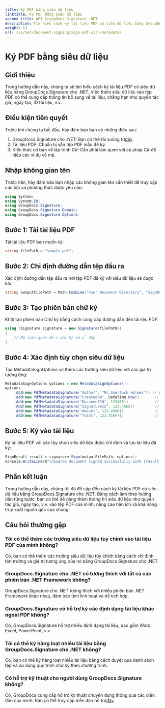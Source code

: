 ```yaml
---
title: Ký PDF bằng siêu dữ liệu
linktitle: Ký PDF bằng siêu dữ liệu
second_title: API GroupDocs.Signature .NET
description: Tìm hiểu cách ký tài liệu PDF có siêu dữ liệu bằng GroupDocs.Signature cho .NET. Tăng cường khả năng truy xuất nguồn gốc và tính xác thực của tài liệu một cách dễ dàng.
weight: 11
url: /vi/net/document-signing/sign-pdf-with-metadata/
---
```


# Ký PDF bằng siêu dữ liệu

## Giới thiệu
Trong hướng dẫn này, chúng ta sẽ tìm hiểu cách ký tài liệu PDF có siêu dữ liệu bằng GroupDocs.Signature cho .NET. Việc thêm siêu dữ liệu vào tệp PDF có thể cung cấp thông tin bổ sung về tài liệu, chẳng hạn như quyền tác giả, ngày tạo, ID tài liệu, v.v.
## Điều kiện tiên quyết
Trước khi chúng ta bắt đầu, hãy đảm bảo bạn có những điều sau:
1.  GroupDocs.Signature cho .NET: Bạn có thể tải xuống từ[đây](https://releases.groupdocs.com/signature/net/).
2. Tài liệu PDF: Chuẩn bị sẵn tệp PDF mẫu để ký.
3. Kiến thức cơ bản về lập trình C#: Cần phải làm quen với cú pháp C# để hiểu các ví dụ về mã.
## Nhập không gian tên
Trước tiên, hãy đảm bảo bạn nhập các không gian tên cần thiết để truy cập các lớp và phương thức được yêu cầu:
```csharp
using System;
using System.IO;
using GroupDocs.Signature;
using GroupDocs.Signature.Domain;
using GroupDocs.Signature.Options;
```
## Bước 1: Tải tài liệu PDF
Tải tài liệu PDF bạn muốn ký:
```csharp
string filePath = "sample.pdf";
```
## Bước 2: Chỉ định đường dẫn tệp đầu ra
Xác định đường dẫn tệp đầu ra nơi tệp PDF đã ký với siêu dữ liệu sẽ được lưu:
```csharp
string outputFilePath = Path.Combine("Your Document Directory", "SignPdfWithMetadata", "SignedWithMetadata.pdf");
```
## Bước 3: Tạo phiên bản chữ ký
Khởi tạo phiên bản Chữ ký bằng cách cung cấp đường dẫn đến tài liệu PDF:
```csharp
using (Signature signature = new Signature(filePath))
{
    // Mã liên quan đến chữ ký sẽ ở đây
}
```
## Bước 4: Xác định tùy chọn siêu dữ liệu
Tạo MetadataSignOptions và thêm các trường siêu dữ liệu với các giá trị tương ứng:
```csharp
MetadataSignOptions options = new MetadataSignOptions();
options
    .Add(new PdfMetadataSignature("Author", "Mr.Sherlock Holmes")) // Chuỗi giá trị
    .Add(new PdfMetadataSignature("CreatedOn", DateTime.Now))       // Giá trị ngày giờ
    .Add(new PdfMetadataSignature("DocumentId", 123456))            // Giá trị số nguyên
    .Add(new PdfMetadataSignature("SignatureId", 123.456D))         // Giá trị kép
    .Add(new PdfMetadataSignature("Amount", 123.456M))              // Giá trị thập phân
    .Add(new PdfMetadataSignature("Total", 123.456F));              // Giá trị nổi
```
## Bước 5: Ký vào tài liệu
Ký tài liệu PDF với các tùy chọn siêu dữ liệu được chỉ định và lưu tài liệu đã ký:
```csharp
SignResult result = signature.Sign(outputFilePath, options);
Console.WriteLine($"\nSource document signed successfully with {result.Succeeded.Count} signature(s).\nFile saved at {outputFilePath}.");
```

## Phần kết luận
Trong hướng dẫn này, chúng tôi đã đề cập đến cách ký tài liệu PDF có siêu dữ liệu bằng GroupDocs.Signature cho .NET. Bằng cách làm theo hướng dẫn từng bước, bạn có thể dễ dàng thêm thông tin siêu dữ liệu như quyền tác giả, ngày tạo, v.v. vào tệp PDF của mình, nâng cao tiện ích và khả năng truy xuất nguồn gốc của chúng.
## Câu hỏi thường gặp
### Tôi có thể thêm các trường siêu dữ liệu tùy chỉnh vào tài liệu PDF của mình không?
Có, bạn có thể thêm các trường siêu dữ liệu tùy chỉnh bằng cách chỉ định tên trường và giá trị tương ứng của nó bằng GroupDocs.Signature cho .NET.
### GroupDocs.Signature cho .NET có tương thích với tất cả các phiên bản .NET Framework không?
GroupDocs.Signature cho .NET tương thích với nhiều phiên bản .NET Framework khác nhau, đảm bảo tính linh hoạt và dễ tích hợp.
### GroupDocs.Signature có hỗ trợ ký các định dạng tài liệu khác ngoài PDF không?
Có, GroupDocs.Signature hỗ trợ nhiều định dạng tài liệu, bao gồm Word, Excel, PowerPoint, v.v.
### Tôi có thể ký hàng loạt nhiều tài liệu bằng GroupDocs.Signature cho .NET không?
Có, bạn có thể ký hàng loạt nhiều tài liệu bằng cách duyệt qua danh sách tệp và áp dụng quy trình chữ ký theo chương trình.
### Có hỗ trợ kỹ thuật cho người dùng GroupDocs.Signature không?
 Có, GroupDocs cung cấp hỗ trợ kỹ thuật chuyên dụng thông qua các diễn đàn của mình. Bạn có thể truy cập diễn đàn hỗ trợ[đây](https://forum.groupdocs.com/c/signature/13).